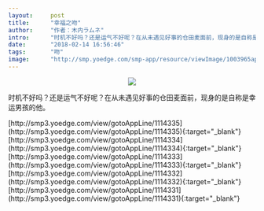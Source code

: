```yaml
---
layout:     post
title:      "幸福之吻"
author:     "作者：木内ラムネ"
intro:      "时机不好吗？还是运气不好呢？在从未遇见好事的仓田麦面前，现身的是自称是幸运男孩的他。"
date:       "2018-02-14 16:56:46"
tags:       "吻"
image:      "http://smp.yoedge.com/smp-app/resource/viewImage/1003965appline.png"
---
```

<div style="text-align: center">
<p><img src="http://smp.yoedge.com/smp-app/resource/viewImage/1003965appline.png"/></p>
</div>
<p class="post-meta">
<span>时机不好吗？还是运气不好呢？在从未遇见好事的仓田麦面前，现身的是自称是幸运男孩的他。</span>
</p>
[http://smp3.yoedge.com/view/gotoAppLine/1114335](http://smp3.yoedge.com/view/gotoAppLine/1114335){:target="_blank"}
[http://smp3.yoedge.com/view/gotoAppLine/1114334](http://smp3.yoedge.com/view/gotoAppLine/1114334){:target="_blank"}
[http://smp3.yoedge.com/view/gotoAppLine/1114333](http://smp3.yoedge.com/view/gotoAppLine/1114333){:target="_blank"}
[http://smp3.yoedge.com/view/gotoAppLine/1114332](http://smp3.yoedge.com/view/gotoAppLine/1114332){:target="_blank"}
[http://smp3.yoedge.com/view/gotoAppLine/1114331](http://smp3.yoedge.com/view/gotoAppLine/1114331){:target="_blank"}



